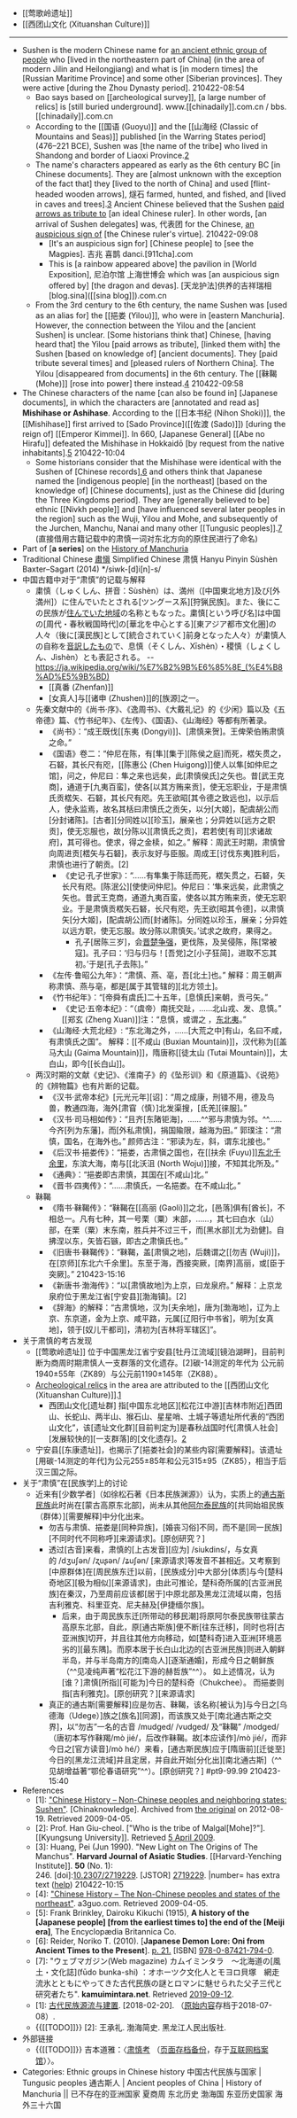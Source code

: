 - [[莺歌岭遗址]]
- [[西团山文化 (Xituanshan Culture)]]
- ---
- Sushen is the modern Chinese name for [an ancient ethnic group of people](((nWSg6QJyg))) who [lived in the northeastern part of China] (in the area of modern Jilin and Heilongjiang) and what is [in modern times] the [Russian Maritime Province] and some other [Siberian provinces]. They were active [during the Zhou Dynasty period]. 
210422-08:54
    - Bao says based on [[archeological survey]], [a large number of relics] is [still buried underground]. www.[[chinadaily]].com.cn / bbs.[[chinadaily]].com.cn
    - According to the [[国语 (Guoyu)]] and the [[山海经 (Classic of Mountains and Seas)]] published [in the Warring States period] (476–221 BCE), Sushen was [the name of the tribe] who lived in Shandong and border of Liaoxi Province.[2](((c-mTEe6ME)))
    - The name's characters appeared as early as the 6th century BC [in Chinese documents]. They are [almost unknown with the exception of the fact that] they [lived to the north of China] and used [flint-headed wooden arrows], 燧石 farmed, hunted, and fished, and [lived in caves and trees].[3](((wS8Bug1oP))) Ancient Chinese believed that the Sushen [paid arrows as tribute to]([[tribute]]) [an ideal Chinese ruler]. In other words, [an arrival of Sushen delegates] was, 代表团 for the Chinese, [an auspicious sign of](((rrzrKXHet))) [the Chinese ruler's virtue].
210422-09:08
        - [It's an auspicious sign for] [Chinese people] to [see the Magpies]. 吉兆 喜鹊 danci.[911cha].com
        - This is [a rainbow appeared above] the pavilion in [World Exposition], 尼泊尔馆 上海世博会 which was [an auspicious sign offered by] [the dragon and devas]. [天龙护法]供养的吉祥瑞相 [blog.sina]([[sina blog]]).com.cn
    - From the 3rd century to the 6th century, the name Sushen was [used as an alias for] the [[挹娄 (Yilou)]], who were in [eastern Manchuria]. However, the connection between the Yilou and the [ancient Sushen] is unclear. [Some historians think that] Chinese, [having heard that] the Yilou [paid arrows as tribute], [linked them with] the Sushen [based on knowledge of] [ancient documents]. They [paid tribute several times] and [pleased rulers of Northern China]. The Yilou [disappeared from documents] in the 6th century. The [[靺鞨 (Mohe)]] [rose into power] there instead.[4](((edut4dQjV)))
210422-09:58
- The Chinese characters of the name [can also be found in] [Japanese documents], in which the characters are [annotated and read as] __Mishihase or Ashihase__. According to the [[日本书纪 (Nihon Shoki)]], the [[Mishihase]] first arrived to [Sado Province]([[佐渡 (Sado)]]) [during the reign of] [[Emperor Kimmei]]. In 660, [Japanese General] [[Abe no Hirafu]] defeated the Mishihase in Hokkaidō [by request from the native inhabitants].[5](((2o-u7dlUO)))
210422-10:04
    - Some historians consider that the Mishihase were identical with the Sushen of [Chinese records],[6](((LozJc7nFF))) and others think that Japanese named the [indigenous people] [in the northeast] [based on the knowledge of] [Chinese documents], just as the Chinese did [during the Three Kingdoms period]. They are [generally believed to be] ethnic [[Nivkh people]] and [have influenced several later peoples in the region] such as the Wuji, Yilou and Mohe, and subsequently of the Jurchen, Manchu, Nanai and many other [[Tungusic peoples]].[7](((O0XOkDJqn)))
(直接借用古籍记载中的肃慎一词对东北方向的原住民进行了命名)
- Part of [**a series**] on the [History of Manchuria](https://en.wikipedia.org/wiki/History_of_Manchuria)
- Traditional Chinese	[肅愼](https://en.wiktionary.org/wiki/%E8%82%85%E6%84%BC)
Simplified Chinese		肃慎
Hanyu Pinyin		Sùshèn
Baxter–Sagart (2014)	*/siwk-[d]i[n]-s/
- 中国古籍中对于“肃慎”的记载与解释
    - 粛慎（しゅくしん、拼音：Sùshèn）は、満州（[中国東北地方]及び[外満州]）に住んでいたとされる[ツングース系][狩猟民族]。また、後にこの民族が[住んでいた地域](chiiki)の名称ともなった。粛慎[という呼び名]は中国の[周代・春秋戦国時代]の[華北を中心とする][東アジア都市文化圏]の人々（後に[漢民族]として[統合されていく]前身となった人々）が粛慎人の自称を[音訳したもの](On'yaku)で、息慎（そくしん、Xīshèn）・稷慎（しょくしん、Jìshèn）とも表記される。 -- https://ja.wikipedia.org/wiki/%E7%B2%9B%E6%85%8E_(%E4%B8%AD%E5%9B%BD)
        - [[真番 (Zhenfan)]]
        - [女真人]与[[诸申 (Zhushen)]]的[族源]之一。
    - 先秦文献中的《尚书·序》、《逸周书》、《大戴礼记》的《少闲》篇以及《五帝德》篇、《竹书纪年》、《左传》、《国语》、《山海经》等都有所著录。
        - 《尚书》：“成王既伐[[东夷 (Dongyi)]]、[肃慎来贺]。王俾荣伯贿肃慎之命。”
        - 《国语》卷二：“仲尼在陈，有[隼][集于][陈侯之庭]而死，楛矢贯之，石砮，其长尺有咫，[[陈惠公 (Chen Huigong)]]使人以隼[如仲尼之馆]，问之，仲尼曰：隼之来也远矣，此[肃慎侯氏]之矢也。昔[武王克商]，通道于[九夷百蛮]，使各[以其方贿来贡]，使无忘职业，于是肃慎氏贡楛矢、石砮，其长尺有咫。先王欲昭[其令德之致远也]，以示后人，使永监焉，故名其栝曰肃慎氏之贡矢，以分[大姬]，配虞胡公而[分封诸陈]。[古者][分同姓以][珍玉]，展亲也；分异姓以[远方之职贡]，使无忘服也，故[分陈以][肃慎氏之贡]，君若使[有司][求诸故府]，其可得也。使求，得之金椟，如之。” 解释：周武王时期，肃慎曾向周进贡[楛矢与石砮]，表示友好与臣服。周成王[讨伐东夷]胜利后，肃慎也进行了朝贡。[2]
            - 《史记·孔子世家》：“……有隼集于陈廷而死，楛矢贯之，石砮，矢长尺有咫。[陈泯公][使使问仲尼]。仲尼曰：‘隼来远矣，此肃慎之矢也。昔武王克商，通道九夷百蛮，使各以其方贿来贡，使无忘职业。于是肃慎贡楛矢石砮，长尺有咫，先王欲[昭其令德]，以肃慎矢[分大姬]，[配虞胡公]而[封诸陈]。分同姓以珍玉，展亲；分异姓以远方职，使无忘服。故分陈以肃慎矢。’试求之故府，果得之。
                - 孔子[居陈三岁]，会[晋楚争强]([[晋楚争霸]])，更伐陈，及吴侵陈，陈[常被寇]。孔子曰：‘归与归与！[吾党]之[小子狂简]，进取不忘其初。’于是[孔子去陈]。”
        - 《左传·鲁昭公九年》：“肃慎、燕、亳，吾[北土]也。” 解释：周王朝声称肃慎、燕与亳，都是[属于其管辖的][北方领土]。
        - 《竹书纪年》：“[帝舜有虞氏]二十五年，[息慎氏]来朝，贡弓矢。”
            - 《史记·五帝本纪》：“（虞帝）南抚交趾，……北山戎、发、息慎。” [[郑玄 (Zheng Xuan)]]注：“息慎，或谓之 ，[东北夷](((wfcGVW3gN)))。”
        - 《山海经·大荒北经》: “东北海之外，......[大荒之中]有山，名曰不咸，有肃慎氏之国”。 解释：[[不咸山 (Buxian Mountain)]]，汉代称为[[盖马大山 (Gaima Mountain)]]，隋唐称[[徒太山 (Tutai Mountain)]]，太白山，即今[[长白山]]。
    - 两汉时期的文献《史记》、《淮南子》的《坠形训》和《原道篇》、《说苑》的《辨物篇》也有片断的记载。
        - 《汉书·武帝本纪》[元光元年][诏]：“周之成康，刑错不用，德及鸟兽，教通四海，海外[肃窅（慎）]北发渠搜，[氐羌][徕服]。”
        - 《汉书·司马相如传》：“且齐[东陼钜海]，……^^邪与肃慎为邻。^^……今齐[列为东藩]，而[外私肃慎]，捐国隃限，越海为田。” 郭璞注：“肃慎，国名，在海外也。” 颜师古注：“邪读为左，斜，谓东北接也。”
        - 《后汉书·挹娄传》：“挹娄，古肃愼之国也，在[[扶余 (Fuyu)]][东北千余里](((tB-qG_GQ6)))，东滨大海，南与[[北沃沮 (North Woju)]]接，不知其北所及。”
        - 《通典》：“挹娄即古肃慎，其国在[不咸山]北。”
        - 《晋书·四夷传》：“……肃慎氏，一名挹娄。在不咸山北。”
    - 靺鞨
        - 《隋书·靺鞨传》：“靺鞨在[[高丽 (Gaoli)]]之北，[邑落]俱有[酋长]，不相总一。凡有七种，其一号栗（粟）末部，……，其七曰白水（山）部，在栗（粟）末东南，胜兵并不过三千，而[黑水部][尤为劲健]。自拂涅以东，矢皆石镞，即古之肃愼氏也。”
        - 《旧唐书·靺鞨传》：“靺鞨，盖[肃愼之地]，后魏谓之[[勿吉 (Wuji)]]，在[京师][东北六千余里]。东至于海，西接突厥，[南界]高丽，或[臣于突厥]。”
210423-15:16
        - 《新唐书·渤海传》：“以[肃慎故地]为上京，曰龙泉府。” 解释：上京龙泉府位于黑龙江省[宁安县][渤海镇]。[2]
        - 《辞海》的解释：“古肃慎地，汉为[夫余地]，唐为[渤海地]，辽为上京、东京道，金为上京、咸平路，元属[辽阳行中书省]，明为[女真地]，领于[奴儿干都司]，清初为[吉林将军辖区]”。
- 关于肃慎的考古发现
    - [[莺歌岭遗址]] 位于中国黑龙江省宁安县[牡丹江流域][镜泊湖畔]，目前判断为商周时期肃慎人一支群落的文化遗存。[2]碳-14测定的年代为 公元前1940±55年（ZK89）与公元前1190±145年（ZK88）。
    - [Archeological relics](((z9SNVn1Ch))) in the area are attributed to the [[西团山文化 (Xituanshan Culture)]].[1](((4Gtxbunz3)))
        - 西团山文化[遗址群] 指[中国东北地区][松花江中游][吉林市附近]西团山、长蛇山、两半山、猴石山、星星哨、土城子等遗址所代表的“西团山文化”，该[遗址文化群][目前判定为]是春秋战国时代[肃慎人社会][发展较快的][一支群落]的[文化遗存]。[2](((lzY-ztUtf)))
    - 宁安县[[东康遗址]]，也揭示了[挹娄社会]的某些内容[需要解释]。该遗址[用碳-14测定的年代]为公元255±85年和公元315±95（ZK85），相当于后汉三国之际。
- 关于“肃慎”在[民族学]上的讨论
    - 近来有[少数学者]（如徐松石著《日本民族渊源》）认为，实质上的[通古斯民族](((UY-wvypeW)))此时尚在[蒙古高原东北部]，尚未从其他[阿尔泰民族](((3MdxJnVY2)))的[共同始祖民族（群体）][需要解释]中分化出来。
        - 勿吉与肃慎、挹娄是[同种异族]，[婚丧习俗]不同，而不是[同一民族][不同时代不同称呼][来源请求]。[原创研究？]
        - 透过[古音]来看，肃慎的[上古发音][应为] /siukdins/，与女真的 /dʒuʃən/ /ʐuʂən/ /ʑuʃən/ [来源请求]等发音不甚相近。又考察到[中原群体]在[周民族东迁]以前，[民族成分]中大部分[体质]与今[楚科奇地区][极为相似][来源请求]，由此可推论，楚科奇所属的[古亚洲民族]在秦汉，乃至周前应该都[居于]中原北部及黑龙江流域以南，包括吉利雅克、科里亚克、尼夫赫及[伊捷缅尔族]。
            - 后来，由于周民族东迁[所带动的移民潮]将原阿尔泰民族带往蒙古高原东北部，自此，原[通古斯族]便不断[往东迁移]，同时也将[古亚洲族]切开，并且往其他方向移动，如[楚科奇]进入亚洲[环境恶劣的][最东隅]。而原本居于长白山北边的[古亚洲民族]则进入朝鲜半岛，并与半岛南方的[南岛人][逐渐通婚]，形成今日之朝鲜族（^^见凌纯声著“松花江下游的赫哲族”^^）。 如上述情况，认为[谁？]肃慎[所指][可能为]今日的楚科奇（Chukchee）。 而挹娄则指[吉利雅克]。[原创研究？][来源请求]
        - 真正的通古斯[需要解释]应是勿吉、靺鞨，该名称[被认为]与今日之[乌德海（Udege）]族之[族名][同源]，而该族又处于[南北通古斯之交界]，以“勿吉”一名的古音 /mudged/ /vudged/ 及“靺鞨” /modged/（唐初本写作靺羯/mò jié/，后改作靺鞨。故[本应读作]/mò jié/，而非今日之[官方读音]/mò hé/）来看，[通古斯民族]应于[隋唐前][迁徙至]今日的[黑龙江流域]并且定居，并自此开始[分化出][南北通古斯]（^^见胡增益著“鄂伦春语研究”^^）。[原创研究？] #pt9-99.99
210423-15:40
- References
    - [1]: ["Chinese History – Non-Chinese peoples and neighboring states: Sushen"](https://web.archive.org/web/20120819104555/http://www.chinaknowledge.de/History/Altera/sushen.html). [Chinaknowledge]. Archived from [the original](http://www.chinaknowledge.de/History/Altera/sushen.html) on 2012-08-19. Retrieved 2009-04-05.
    - [2]: Prof. Han Giu-cheol. ["Who is the tribe of Malgal[Mohe]?"]. [[Kyungsung University]]. Retrieved [5 April 2009](http://www.kyungsung.ac.kr/~palhae/malgal_en.htm).
    - [3]: Huang, Pei (Jun 1990). "New Light on The Origins of The Manchus". __Harvard Journal of Asiatic Studies__. [[Harvard-Yenching Institute]]. **50** (No. 1): 246. [doi]:[10.2307/2719229](https://doi.org/10.2307%2F2719229). [JSTOR] [2719229](https://www.jstor.org/stable/2719229). |number= has extra text ([help](https://en.wikipedia.org/wiki/Help:CS1_errors#extra_text_issue))
210422-10:15
    - [4]: ["Chinese History – The Non-Chinese peoples and states of the northeast"](http://www.a3guo.com/en/china/History/Altera/northeast.html). a3guo.com. Retrieved 2009-04-05.
    - [5]: Frank Brinkley, Dairoku Kikuchi (1915), __A history of the [Japanese people] [from the earliest times to] the end of the [Meiji era]__, The Encyclopædia Britannica Co.
    - [6]: Reider, Noriko T. (2010). [__Japanese Demon Lore: Oni from Ancient Times to the Present__]. [p. 21.](https://archive.org/details/JapaneseDemonLore) [ISBN] [978-0-87421-794-0](https://en.wikipedia.org/wiki/Special:BookSources/978-0-87421-794-0).
    - [7]: "ウェブマガジン(Web magazine) カムイミンタラ　～北海道の[風土・文化誌](fūdo bunka-shi) ：オホーツク文化人とモヨロ貝塚　網走　流氷とともにやってきた古代民族の謎とロマンに魅せられた父子三代と研究者たち". __kamuimintara.net__. Retrieved [2019-09-12](http://kamuimintara.net/detail.php?rskey=21198707t01).
    - [1]: [古代民族源流与建置](https://web.archive.org/web/20180708090318/http://dbmzms.nenu.edu.cn/info/1008/1066.htm). [2018-02-20]. （[原始内容](http://dbmzms.nenu.edu.cn/info/1008/1066.htm)存档于2018-07-08）.
    - {{[[TODO]]}} [2]: 王承礼. 渤海简史. 黑龙江人民出版社.
- 外部链接
    - {{[[TODO]]}} 吉本道雅：〈[肃慎考](http://www.nssd.org/articles/Article_Read.aspx?id=23694335) （[页面存档备份](https://web.archive.org/web/20180210002231/http://www.nssd.org/articles/Article_Read.aspx?id=23694335)，存于[互联网档案馆](https://zh.wikipedia.org/wiki/%E4%BA%92%E8%81%94%E7%BD%91%E6%A1%A3%E6%A1%88%E9%A6%86)）〉。
- Categories: Ethnic groups in Chinese history 中国古代民族与国家 | Tungusic peoples 通古斯人 | Ancient peoples of China | History of Manchuria || 已不存在的亚洲国家 夏商周 东北历史 渤海国 东亚历史国家 海外三十六国
